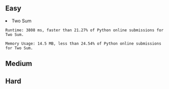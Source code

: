 ## Easy

<li> Two Sum

    Runtime: 3808 ms, faster than 21.27% of Python online submissions for Two Sum.
    
    Memory Usage: 14.5 MB, less than 24.54% of Python online submissions for Two Sum.

## Medium

## Hard